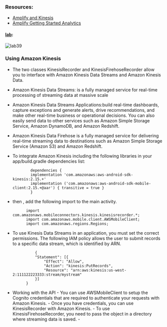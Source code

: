 ### Resources: 
- [Amplify and Kinesis](https://docs.amplify.aws/sdk/analytics/kinesis/q/platform/android/#working-with-the-api)
- [Amplify Getting Started Analytics](https://docs.amplify.aws/lib/analytics/getting-started/q/platform/android/)

#### [lab](https://github.com/Ahmad-A2020/taskmaster):
![lab39](C:\Users\Ahmad\asac\reading-notes\Code-401\ScreenShot\lab39-1.PNG)

### Using Amazon Kinesis

- The two classes KinesisRecorder and KinesisFirehoseRecorder allow you to interface with Amazon Kinesis Data Streams and Amazon Kinesis Data. 
- Amazon Kinesis Data Streams:  is a fully managed service for real-time processing of streaming data at massive scale
- Amazon Kinesis Data Streams Applications:build real-time dashboards, capture exceptions and generate alerts, drive recommendations, and make other real-time business or operational decisions. You can also easily send data to other services such as Amazon Simple Storage Service, Amazon DynamoDB, and Amazon Redshift.
- Amazon Kinesis Data Firehose is a fully managed service for delivering real-time streaming data to destinations such as Amazon Simple Storage Service (Amazon S3) and Amazon Redshift.
- To integrate  Amazon Kinesis including the following libraries in your app/build.gradle dependencies list:
 

              dependencies {
              implementation 'com.amazonaws:aws-android-sdk-kinesis:2.15.+'
              implementation ('com.amazonaws:aws-android-sdk-mobile-client:2.15.+@aar') { transitive = true }
              }

- then , add the following import to the main activity. 


            import com.amazonaws.mobileconnectors.kinesis.kinesisrecorder.*;
            import com.amazonaws.mobile.client.AWSMobileClient;
            import com.amazonaws.regions.Regions;
- To use Kinesis Data Streams in an application, you must set the correct permissions. The following IAM policy allows the user to submit records to a specific data stream, which is identified by ARN.


                {
                "Statement": [{
                    "Effect": "Allow",
                    "Action": "kinesis:PutRecords",
                    "Resource": "arn:aws:kinesis:us-west-2:111122223333:stream/mystream"
                }]
            }
- Working with the API
        - You can use AWSMobileClient to setup the Cognito credentials that are required to authenticate your requests with Amazon Kinesis.
        - Once you have credentials, you can use KinesisRecorder with Amazon Kinesis.
        - To use KinesisFirehoseRecorder, you need to pass the object in a directory where streaming data is saved. 
        - 